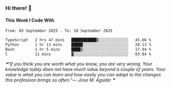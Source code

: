 ### Hi there! 👋

#### This Week I Code With
<!--START_SECTION:waka-->

```txt
From: 03 September 2025 - To: 10 September 2025

TypeScript   2 hrs 47 mins   ███████████▒░░░░░░░░░░░░░   45.66 %
Python       1 hr 13 mins    █████░░░░░░░░░░░░░░░░░░░░   20.13 %
Bash         1 hr 5 mins     ████▒░░░░░░░░░░░░░░░░░░░░   17.94 %
C            11 mins         ▓░░░░░░░░░░░░░░░░░░░░░░░░   03.04 %
```

<!--END_SECTION:waka-->

<!--STARTS_HERE_QUOTE_README-->
<i>❝“If you think you are worth what you know, you are very wrong.  Your knowledge today does not have much value beyond a couple of years.  Your value is what you can learn and how easily you can adapt to the changes this profession brings so often.”— Jose M. Aguilar   ❞</i>
<!--ENDS_HERE_QUOTE_README-->
